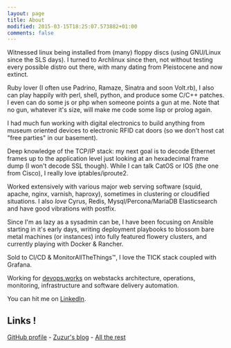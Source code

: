 ```yaml
---
layout: page
title: About
modified: 2015-03-15T18:25:07.573882+01:00
comments: false
---
```


Witnessed linux being installed from (many) floppy discs (using GNU/Linux since
the SLS days). I turned to Archlinux since then, not without testing every
possible distro out there, with many dating from Pleistocene and now extinct.

Ruby lover (I often use Padrino, Ramaze, Sinatra and soon Volt.rb), I also can
play happily with perl, shell, python, and produce some C/C++ patches. I even
can do some js or php when someone points a gun at me. Note that no gun,
whatever it's size, will make me code some lisp or prolog again.

I had much fun working with digital electronics to build anything from museum
oriented devices to electronic RFID cat doors (so we don't host cat "free
parties" in our basement).

Deep knowledge of the TCP/IP stack: my next goal is to decode Ethernet frames up
to the application level just looking at an hexadecimal frame dump (I won't
decode SSL though). While I can talk CatOS or IOS (the one from Cisco), I really
love iptables/iproute2.

Worked extensively with various major web serving software (squid, apache,
nginx, varnish, haproxy), sometimes in clustering or cloudified situations. I
also _love_ Cyrus, Redis, Mysql/Percona/MariaDB Elasticsearch and have
good vibrations with postfix.

Since I'm as lazy as a sysadmin can be, I have been focusing on Ansible starting
in it's early days, writing deployment playbooks to blossom bare metal machines
(or instances) into fully featured flowery clusters, and currently
playing with Docker & Rancher.

Sold to CI/CD & MonitorAllTheThings™, I love the TICK stack coupled with
Grafana.

Working for [devops.works](http://devops.works) on webstacks architecture, operations,
monitoring, infrastructure and software delivery automation.

You can hit me on [LinkedIn](https://fr.linkedin.com/in/michelblanc).

## Links !

[GitHub profile](https://github.com/leucos) - 
[Zuzur's blog](http://arzur.net/octopress/) - 
[All the rest](https://delicious.com/leucos)

